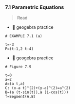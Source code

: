 ### 7.1 Parametric Equations

> Read

- 🎯 geogebra practice 

```
# EXAMPLE 7.1 (a)

t=-3
P=(t-1,2 t-4)
```


- 🎯 geogebra practice 

```
# Figure 7.9

t=0
a=2
A=(a t,a)
C: (x-a t)^(2)+(y-a)^(2)=a^(2)
B=(a (t-sin(t)),a (1-cos(t)))
f=Segment(A,B)
```
